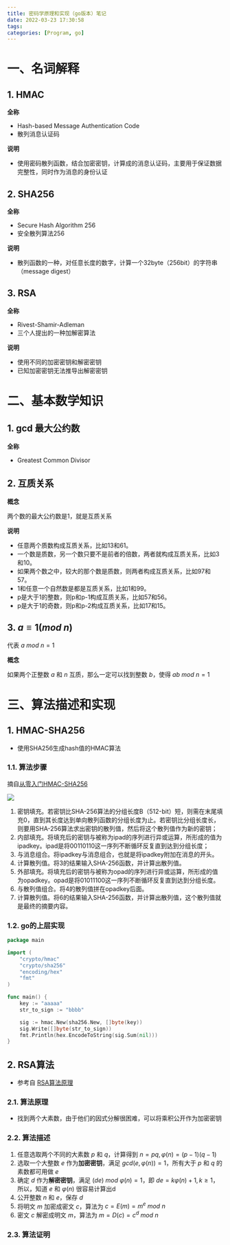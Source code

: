 ```yaml
---
title: 密码学原理和实现（go版本）笔记
date: 2022-03-23 17:30:58
tags:
categories: [Program, go]
---
```


# 一、名词解释

## 1. HMAC

**全称**

- Hash-based Message Authentication Code
- 散列消息认证码

**说明**

- 使用密码散列函数，结合加密密钥，计算成的消息认证码，主要用于保证数据完整性，同时作为消息的身份认证

## 2. SHA256

**全称**

- Secure Hash Algorithm 256
- 安全散列算法256

**说明**

- 散列函数的一种，对任意长度的数字，计算一个32byte（256bit）的字符串（message digest）

## 3. RSA

**全称**

- Rivest-Shamir-Adleman
- 三个人提出的一种加解密算法

**说明**

- 使用不同的加密密钥和解密密钥
- 已知加密密钥无法推导出解密密钥

# 二、基本数学知识

## 1. gcd 最大公约数

**全称**

- Greatest Common Divisor

## 2. 互质关系

**概念**

两个数的最大公约数是1，就是互质关系

**说明**

- 任意两个质数构成互质关系，比如13和61。
- 一个数是质数，另一个数只要不是前者的倍数，两者就构成互质关系，比如3和10。
- 如果两个数之中，较大的那个数是质数，则两者构成互质关系，比如97和57。
- 1和任意一个自然数是都是互质关系，比如1和99。
- p是大于1的整数，则p和p-1构成互质关系，比如57和56。
- p是大于1的奇数，则p和p-2构成互质关系，比如17和15。

## 3. $a \equiv 1 (mod\ n)$

代表 $a\ mod\ n = 1$

**概念**

如果两个正整数 $a$ 和 $n$ 互质，那么一定可以找到整数 $b$，使得 $ab\ mod\ n = 1$

# 三、算法描述和实现

## 1. HMAC-SHA256

- 使用SHA256生成hash值的HMAC算法

### 1.1. 算法步骤

摘自[从零入门HMAC-SHA256](https://blog.csdn.net/sdnyqfyqf/article/details/105534376)

<img src="2022-03-23-01.png" />

1. 密钥填充。若密钥比SHA-256算法的分组长度B（512-bit）短，则需在末尾填充0，直到其长度达到单向散列函数的分组长度为止。若密钥比分组长度长，则要用SHA-256算法求出密钥的散列值，然后将这个散列值作为新的密钥；
2. 内部填充。将填充后的密钥与被称为ipad的序列进行异或运算，所形成的值为ipadkey。ipad是将00110110这一序列不断循环反复直到达到分组长度；
3. 与消息组合。将ipadkey与消息组合，也就是将ipadkey附加在消息的开头。
4. 计算散列值。将3的结果输入SHA-256函数，并计算出散列值。
5. 外部填充。将填充后的密钥与被称为opad的序列进行异或运算，所形成的值为opadkey。opad是将01011100这一序列不断循环反复直到达到分组长度。
6. 与散列值组合。将4的散列值拼在opadkey后面。
7. 计算散列值。将6的结果输入SHA-256函数，并计算出散列值，这个散列值就是最终的摘要内容。

### 1.2. go的上层实现

```go
package main

import (
	"crypto/hmac"
	"crypto/sha256"
	"encoding/hex"
	"fmt"
)

func main() {
	key := "aaaaa"
    str_to_sign := "bbbb"

	sig := hmac.New(sha256.New, []byte(key))
	sig.Write([]byte(str_to_sign))
	fmt.Println(hex.EncodeToString(sig.Sum(nil)))
}
```

## 2. RSA算法

- 参考自 [RSA算法原理](https://zhuanlan.zhihu.com/p/48249182)

### 2.1. 算法原理

- 找到两个大素数，由于他们的因式分解很困难，可以将乘积公开作为加密密钥

### 2.2. 算法描述

1. 任意选取两个不同的大素数 $p$ 和 $q$，计算得到 $n = pq, \varphi(n) = (p-1)(q-1)$
2. 选取一个大整数 $e$ 作为**加密密钥**，满足 $gcd(e, \varphi(n))=1$，所有大于 $p$ 和 $q$ 的素数都可用做 $e$
3. 确定 $d$ 作为**解密密钥**，满足 $(de)\ mod\ \varphi(n) = 1$，即 $de = k\varphi(n) + 1, k \ge 1$，所以，知道 $e$ 和 $\varphi(n)$ 很容易计算出d
4. 公开整数 $n$ 和 $e$，保存 $d$
5. 将明文 $m$ 加密成密文 $c$，算法为 $c = E(m) = m^e\ mod\ n$
6. 密文 $c$ 解密成明文 $m$，算法为 $m = D(c) = c^d\ mod\ n$

### 2.3. 算法证明
